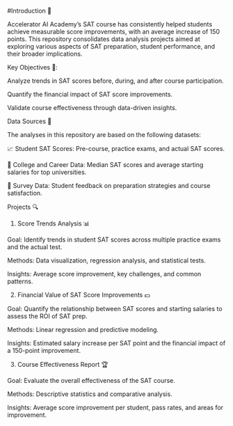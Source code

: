 #Introduction 📝

Accelerator AI Academy’s SAT course has consistently helped students achieve measurable score improvements, with an average increase of 150 points. This repository consolidates data analysis projects aimed at exploring various aspects of SAT preparation, student performance, and their broader implications.

Key Objectives 🚀:

Analyze trends in SAT scores before, during, and after course participation.

Quantify the financial impact of SAT score improvements.

Validate course effectiveness through data-driven insights.

Data Sources 📂

The analyses in this repository are based on the following datasets:

📈 Student SAT Scores: Pre-course, practice exams, and actual SAT scores.

🏫 College and Career Data: Median SAT scores and average starting salaries for top universities.

💬 Survey Data: Student feedback on preparation strategies and course satisfaction.

Projects 🔍

1. Score Trends Analysis 📊

Goal: Identify trends in student SAT scores across multiple practice exams and the actual test.

Methods: Data visualization, regression analysis, and statistical tests.

Insights: Average score improvement, key challenges, and common patterns.

2. Financial Value of SAT Score Improvements 💵

Goal: Quantify the relationship between SAT scores and starting salaries to assess the ROI of SAT prep.

Methods: Linear regression and predictive modeling.

Insights: Estimated salary increase per SAT point and the financial impact of a 150-point improvement.

3. Course Effectiveness Report 🏆

Goal: Evaluate the overall effectiveness of the SAT course.

Methods: Descriptive statistics and comparative analysis.

Insights: Average score improvement per student, pass rates, and areas for improvement.
